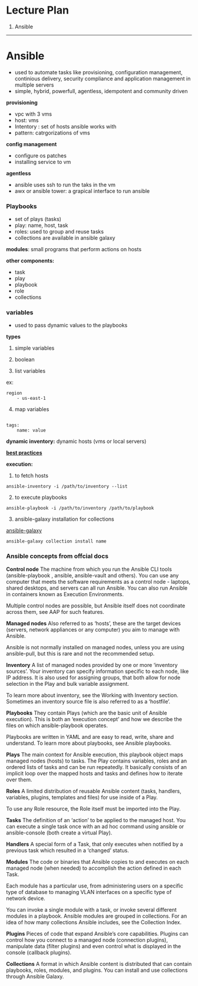 # Lecture Plan

1. Ansible

---


# Ansible

- used to automate tasks like provisioning, configuration management, continious delivery, security compliance and application management in multiple servers
- simple, hybrid, powerfull, agentless, idempotent and community driven

**provisioning**

- vpc with 3 vms
- host: vms
- Intentory : set of hosts ansible works with
- pattern: catrgorizations of vms

**config management**

- configure os patches
- installing service to vm

**agentless**

- ansible uses ssh to run the taks in the vm
- awx or ansible tower: a grapical interface to run ansible

### Playbooks

- set of plays (tasks)
- play: name, host, task
- roles: used to group and reuse tasks
- collections are available in ansible galaxy

**modules**: small programs that perform actions on hosts

**other components:**

- task
- play
- playbook
- role
- collections

### variables


- used to pass dynamic values to the playbooks

**types**

1. simple variables

2. boolean

3. list variables

ex: 

```
region
    - us-east-1
```
4. map variables

```

tags:
    name: value

```


**dynamic inventory:** dynamic hosts (vms or local servers) 


**[best practices](https://docs.ansible.com/ansible/2.8/user_guide/playbooks_best_practices.html#best-practices)**


**execution:**

1. to fetch hosts

```
ansible-inventory -i /path/to/inventory --list
```

2. to execute playbooks

```
ansible-playbook -i /path/to/inventory /path/to/playbook
```

3. ansible-galaxy installation for collections

[ansible-galaxy](https://galaxy.ansible.com/ui/search/)

```
ansible-galaxy collection install name
```



### Ansible concepts from offcial docs


**Control node**
The machine from which you run the Ansible CLI tools (ansible-playbook , ansible, ansible-vault and others). You can use any computer that meets the software requirements as a control node - laptops, shared desktops, and servers can all run Ansible. You can also run Ansible in containers known as Execution Environments.

Multiple control nodes are possible, but Ansible itself does not coordinate across them, see AAP for such features.

**Managed nodes**
Also referred to as ‘hosts’, these are the target devices (servers, network appliances or any computer) you aim to manage with Ansible.

Ansible is not normally installed on managed nodes, unless you are using ansible-pull, but this is rare and not the recommended setup.

**Inventory**
A list of managed nodes provided by one or more ‘inventory sources’. Your inventory can specify information specific to each node, like IP address. It is also used for assigning groups, that both allow for node selection in the Play and bulk variable assignment.

To learn more about inventory, see the Working with Inventory section. Sometimes an inventory source file is also referred to as a ‘hostfile’.

**Playbooks**
They contain Plays (which are the basic unit of Ansible execution). This is both an ‘execution concept’ and how we describe the files on which ansible-playbook operates.

Playbooks are written in YAML and are easy to read, write, share and understand. To learn more about playbooks, see Ansible playbooks.

**Plays**
The main context for Ansible execution, this playbook object maps managed nodes (hosts) to tasks. The Play contains variables, roles and an ordered lists of tasks and can be run repeatedly. It basically consists of an implicit loop over the mapped hosts and tasks and defines how to iterate over them.

**Roles**
A limited distribution of reusable Ansible content (tasks, handlers, variables, plugins, templates and files) for use inside of a Play.

To use any Role resource, the Role itself must be imported into the Play.

**Tasks**
The definition of an ‘action’ to be applied to the managed host. You can execute a single task once with an ad hoc command using ansible or ansible-console (both create a virtual Play).

**Handlers**
A special form of a Task, that only executes when notified by a previous task which resulted in a ‘changed’ status.

**Modules**
The code or binaries that Ansible copies to and executes on each managed node (when needed) to accomplish the action defined in each Task.

Each module has a particular use, from administering users on a specific type of database to managing VLAN interfaces on a specific type of network device.

You can invoke a single module with a task, or invoke several different modules in a playbook. Ansible modules are grouped in collections. For an idea of how many collections Ansible includes, see the Collection Index.

**Plugins**
Pieces of code that expand Ansible’s core capabilities. Plugins can control how you connect to a managed node (connection plugins), manipulate data (filter plugins) and even control what is displayed in the console (callback plugins).

**Collections**
A format in which Ansible content is distributed that can contain playbooks, roles, modules, and plugins. You can install and use collections through Ansible Galaxy.






